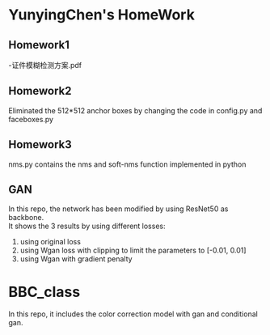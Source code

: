 # YunyingChen's HomeWork




## Homework1
-证件模糊检测方案.pdf                           

## Homework2              
Eliminated the 512*512 anchor boxes by changing the code in config.py and faceboxes.py                                                 
                             
## Homework3           
nms.py contains the nms and soft-nms function implemented in python                            

## GAN               
In this repo, the network has been modified by using ResNet50 as backbone.                        
It shows the 3 results by using different losses:
1. using original loss      
2. using Wgan loss with clipping to limit the parameters to [-0.01, 0.01]             
3. using Wgan with gradient penalty                   


# BBC_class
In this repo, it includes the color correction model with gan and conditional gan.